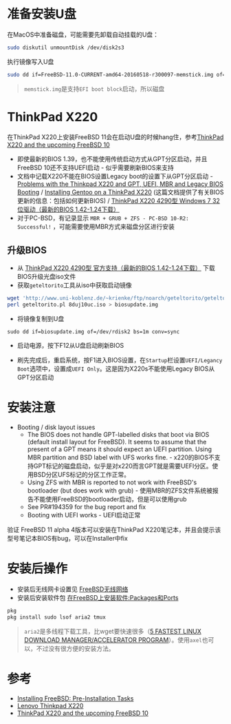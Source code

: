 # 准备安装U盘

在MacOS中准备磁盘，可能需要先卸载自动挂载的U盘：

```bash
sudo diskutil unmountDisk /dev/disk2s3
```

执行镜像写入U盘

```bash
sudo dd if=FreeBSD-11.0-CURRENT-amd64-20160518-r300097-memstick.img of=/dev/rdisk2 bs=100m conv=sync
```

> `memstick.img`是支持`EFI boot block`启动，所以磁盘

# ThinkPad X220

在ThinkPad X220上安装FreeBSD 11会在启动U盘的时候hang住，参考[ThinkPad X220 and the upcoming FreeBSD 10](https://forums.freebsd.org/threads/42716/)

* 即使最新的BIOS 1.39，也不能使用传统启动方式从GPT分区启动，并且FreeBSD 10还不支持UEFI启动 - 似乎需要刷新BIOS来支持
* 文档中记载X220不能在BIOS设置Legacy boot的设置下从GPT分区启动 - [Problems with the Thinkpad X220 and GPT, UEFI, MBR and Legacy BIOS Booting](http://blog.jamiek.it/2011/10/problems-with-thinkpad-x220-and-gpt.html) / [Installing Gentoo on a ThinkPad X220](http://www.thinkwiki.org/wiki/Installing_Gentoo_on_a_ThinkPad_X220) (这篇文档提供了有关BIOS更新的信息：包括如何更新BIOS) / [ThinkPad X220 4290型 Windows 7 32位驱动（最新的BIOS 1.42-1.24下载）](http://think.lenovo.com.cn/support/driver/newdriversdownlist.aspx?yt=pt&categoryid=3091100&CODEName=4290&SearchType=1&wherePage=2&SearchNodeCC=ThinkPad+X220&osid=231)
* 对于PC-BSD，有记录显示 `MBR + GRUB + ZFS - PC-BSD 10-R2: Successful!` ，可能需要使用MBR方式来磁盘分区进行安装

## 升级BIOS

* 从 [ThinkPad X220 4290型 官方支持（最新的BIOS 1.42-1.24下载）](http://think.lenovo.com.cn/support/driver/newdriversdownlist.aspx?yt=pt&categoryid=3091100&CODEName=4290&SearchType=1&wherePage=2&SearchNodeCC=ThinkPad+X220&osid=231) 下载 BIOS升级光盘iso文件
* 获取`geteltorito`工具从iso中获取启动镜像

```bash
wget 'http://www.uni-koblenz.de/~krienke/ftp/noarch/geteltorito/geteltorito.pl'
perl geteltorito.pl 8duj10uc.iso > biosupdate.img
```

* 将镜像复制到U盘

```
sudo dd if=biosupdate.img of=/dev/rdisk2 bs=1m conv=sync
```

* 启动电源，按下F12从U盘启动刷新BIOS

* 刷先完成后，重启系统，按F1进入BIOS设置，在`Startup`栏设置`UEFI/Legancy Boot`选项中，设置成`UEFI Only`。这是因为X220s不能使用Legacy BIOS从GPT分区启动


# 安装注意

* Booting / disk layout issues
  * The BIOS does not handle GPT-labelled disks that boot via BIOS (default install layout for FreeBSD). It seems to assume that the present of a GPT means it should expect an UEFI partition. Using MBR partition and BSD label with UFS works fine. - x220的BIOS不支持GPT标记的磁盘启动，似乎是对x220而言GPT就是需要UEFI分区。使用BSD分区UFS标记的分区工作正常。
  * Using ZFS with MBR is reported to not work with FreeBSD's bootloader (but does work with grub) - 使用MBR的ZFS文件系统被报告不能使用FreeBSD的bootloader启动，但是可以使用grub
  * See PR#194359 for the bug report and fix
  * Booting with UEFI works - UEFI启动正常

验证 FreeBSD 11 alpha 4版本可以安装在ThinkPad X220笔记本，并且会提示该型号笔记本BIOS有bug，可以在Installer中fix

# 安装后操作

* 安装后无线网卡设置见 [FreeBSD无线网络](freebsd_wireless.md)
* 安装后安装软件包 [在FreeBSD上安装软件:Packages和Ports](packages_and_ports.md)

```bash
pkg
pkg install sudo lsof aria2 tmux
```

> `aria2`是多线程下载工具，比wget要快速很多（[5 FASTEST LINUX DOWNLOAD MANAGER/ACCELERATOR PROGRAM](http://www.ubuntubuzz.com/2010/06/5-fastest-linux-download.html)）。使用`axel`也可以，不过没有很方便的安装方法。

# 参考

* [Installing FreeBSD: Pre-Installation Tasks](https://www.freebsd.org/doc/handbook/bsdinstall-pre.html)
* [Lenovo Thinkpad X220](https://wiki.freebsd.org/Laptops/Thinkpad_X220)
* [ThinkPad X220 and the upcoming FreeBSD 10](https://forums.freebsd.org/threads/42716/)